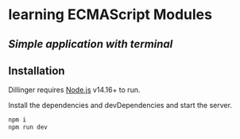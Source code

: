 # learning ECMAScript Modules
## _Simple application with terminal_

## Installation

Dillinger requires [Node.js](https://nodejs.org/) v14.16+ to run.

Install the dependencies and devDependencies and start the server.

```sh
npm i
npm run dev
```
